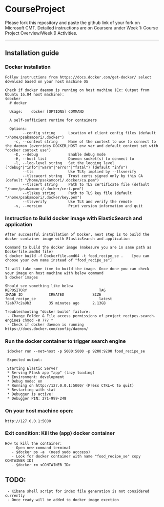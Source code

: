 # CourseProject

Please fork this repository and paste the github link of your fork on Microsoft CMT. Detailed instructions are on Coursera under Week 1: Course Project Overview/Week 9 Activities.

------
## Installation guide

### Docker installation

    Follow instructions from https://docs.docker.com/get-docker/ select download based on your host machine OS 

    Check if docker daemon is running on host machine (Ex: Output from Ubuntu 16.04 host machine): 
    $docker
      # docker

      Usage:	docker [OPTIONS] COMMAND

      A self-sufficient runtime for containers

      Options:
            --config string      Location of client config files (default "/home/psakamoori/.docker")
        -c, --context string     Name of the context to use to connect to the daemon (overrides DOCKER_HOST env var and default context set with "docker context use")
        -D, --debug              Enable debug mode
        -H, --host list          Daemon socket(s) to connect to
        -l, --log-level string   Set the logging level ("debug"|"info"|"warn"|"error"|"fatal") (default "info")
            --tls                Use TLS; implied by --tlsverify
            --tlscacert string   Trust certs signed only by this CA (default "/home/psakamoori/.docker/ca.pem")
            --tlscert string     Path to TLS certificate file (default "/home/psakamoori/.docker/cert.pem")
            --tlskey string      Path to TLS key file (default "/home/psakamoori/.docker/key.pem")
            --tlsverify          Use TLS and verify the remote
        -v, --version            Print version information and quit


### Instruction to Build docker image with ElasticSearch and application
   
    After successful installation of Docker, next step is to build the docker container image with ElasticSearch and application

    Command to build the docker image (makesure you are in same path as Dockerfile.amd64 file)
    $ docker build -f Dockerfile.amd64 -t food_recipe_se .    [you can choose your own name instead of "food_recipe_se"]

    It will take some time to build the image. Once done you can check your image on host machine with below command
    $ docker images
   
    Should see something like below
    REPOSITORY                                 TAG                      IMAGE ID            CREATED             SIZE
    food_recipe_se                             latest                   72ab77c2a9b3        35 minutes ago      2.13GB

    Troubleshooting "docker build" failure:
     - Change Folder & File access permissions of project recipes-search-engine$ chmod -R 777 *
     - Check if docker daemon is running https://docs.docker.com/config/daemon/
 

### Run the docker container to trigger search engine

     $docker run --net=host -p 5000:5000 -p 9200:9200 food_recipe_se
    
     Expected output:

     Starting Elastic Server
     * Serving Flask app "app" (lazy loading)
     * Environment: development
     * Debug mode: on
     * Running on http://127.0.0.1:5000/ (Press CTRL+C to quit)
     * Restarting with stat
     * Debugger is active!
     * Debugger PIN: 271-999-248

### On your host machine open:
    http://127.0.0.1:5000

### Exit condition: Kill the (app) docker container 

    How to kill the container:
       - Open new command terminal 
       - $docker ps -a  (need sudo acccess)
       - Look for docker container with name "food_recipe_se" copy CONTAINER ID)
       - $docker rm <CONTAINER ID>

## TODO: 
     - Kibana shell script for index file generation is not considered currently
     - Once ready will be added to docker image exection
